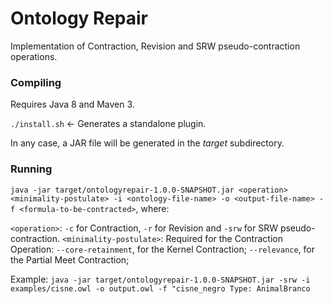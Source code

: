 # Ontology Repair

Implementation of Contraction, Revision and SRW pseudo-contraction operations.

### Compiling

Requires Java 8 and Maven 3.

`./install.sh` <- Generates a standalone plugin.

In any case, a JAR file will be generated in the *target* subdirectory.

### Running

`java -jar target/ontologyrepair-1.0.0-SNAPSHOT.jar <operation> <minimality-postulate> -i <ontology-file-name> -o <output-file-name> -f <formula-to-be-contracted>`, where:

`<operation>`: `-c` for Contraction, `-r` for Revision and `-srw` for SRW pseudo-contraction.
`<minimality-postulate>`: Required for the Contraction Operation:
  `--core-retainment`, for the Kernel Contraction;
  `--relevance`, for the Partial Meet Contraction;

Example:
`java -jar target/ontologyrepair-1.0.0-SNAPSHOT.jar -srw -i examples/cisne.owl -o output.owl -f "cisne_negro Type: AnimalBranco`
